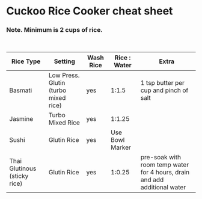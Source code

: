 # Cuckoo Rice Cooker cheat sheet

### Note. Minimum is 2 cups of rice.
<br>

Rice Type | Setting | Wash Rice | Rice : Water | Extra
--- | --- | --- | --- | ---
Basmati | Low Press. Glutin (turbo mixed rice) | yes | 1:1.5 | 1 tsp butter per cup and pinch of salt
Jasmine | Turbo Mixed Rice | yes | 1:1.25 | 
Sushi | Glutin Rice | yes | Use Bowl Marker |
Thai Glutinous (sticky rice) | Glutin Rice | yes | 1:0.25 | pre-soak with room temp water for 4 hours, drain and add additional water
